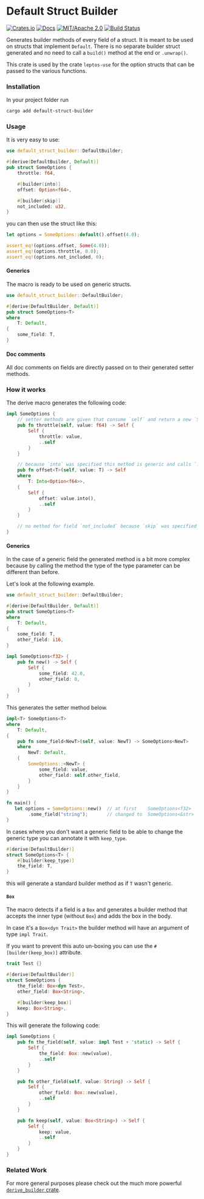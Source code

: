 # Default Struct Builder

[![Crates.io](https://img.shields.io/crates/v/default-struct-builder.svg)](https://crates.io/crates/default-struct-builder)
[![Docs](https://docs.rs/default-struct-builder/badge.svg)](https://docs.rs/default-struct-builder/)
[![MIT/Apache 2.0](https://img.shields.io/badge/license-MIT%2FApache-blue.svg)](https://github.com/synphonyte/default-struct-builder#license)
[![Build Status](https://github.com/synphonyte/default-struct-builder/actions/workflows/ci.yml/badge.svg)](https://github.com/synphonyte/default-struct-builder/actions/workflows/ci.yml)

<!-- cargo-rdme start -->

Generates builder methods of every field of a struct. It is meant to be used on structs that
implement `Default`. There is no separate builder struct generated and no need to call a
`build()` method at the end or `.unwrap()`.

This crate is used by the crate `leptos-use` for the option structs that
can be passed to the various functions.

### Installation

In your project folder run

```sh
cargo add default-struct-builder
```

### Usage

It is very easy to use:

```rust
use default_struct_builder::DefaultBuilder;

#[derive(DefaultBuilder, Default)]
pub struct SomeOptions {
    throttle: f64,

    #[builder(into)]
    offset: Option<f64>,

    #[builder(skip)]
    not_included: u32,
}
```

you can then use the struct like this:

```rust
let options = SomeOptions::default().offset(4.0);

assert_eq!(options.offset, Some(4.0));
assert_eq!(options.throttle, 0.0);
assert_eq!(options.not_included, 0);
```

#### Generics

The macro is ready to be used on generic structs.

```rust
use default_struct_builder::DefaultBuilder;

#[derive(DefaultBuilder, Default)]
pub struct SomeOptions<T>
where
    T: Default,
{
    some_field: T,
}
```

#### Doc comments

All doc comments on fields are directly passed on to their generated setter methods.

### How it works

The derive macro generates the following code:

```rust
impl SomeOptions {
    // setter methods are given that consume `self` and return a new `Self` with the field value changed
    pub fn throttle(self, value: f64) -> Self {
        Self {
            throttle: value,
            ..self
        }
    }

    // because `into` was specified this method is generic and calls `.into()` when setting the value
    pub fn offset<T>(self, value: T) -> Self
    where
        T: Into<Option<f64>>,
    {
        Self {
            offset: value.into(),
            ..self
        }
    }

    // no method for field `not_included` because `skip` was specified
}
```

#### Generics

In the case of a generic field the generated method is a bit more complex because by calling
the method the type of the type parameter can be different than before.

Let's look at the following example.

```rust
use default_struct_builder::DefaultBuilder;

#[derive(DefaultBuilder, Default)]
pub struct SomeOptions<T>
where
    T: Default,
{
    some_field: T,
    other_field: i16,
}

impl SomeOptions<f32> {
    pub fn new() -> Self {
        Self {
            some_field: 42.0,
            other_field: 0,
        }   
    }
}
```

This generates the setter method below.

```rust
impl<T> SomeOptions<T>
where
    T: Default,
{
    pub fn some_field<NewT>(self, value: NewT) -> SomeOptions<NewT>
    where
        NewT: Default,
    {
        SomeOptions::<NewT> {
            some_field: value,
            other_field: self.other_field,
        }
    }
}

fn main() {
   let options = SomeOptions::new()  // at first    SomeOptions<f32>
        .some_field("string");       // changed to  SomeOptions<&str>
}
```

In cases where you don't want a generic field to be able to change the generic type you
can annotate it with `keep_type`.

```rust
#[derive(DefaultBuilder)]
struct SomeOptions<T> {
    #[builder(keep_type)]
    the_field: T,
}
```

this will generate a standard builder method as if `T` wasn't generic.

#### `Box`

The macro detects if a field is a `Box` and generates a builder method that
accepts the inner type (without `Box`) and adds the box in the body.

In case it's a `Box<dyn Trait>` the builder method will have an argument of type
`impl Trait`.

If you want to prevent this auto un-boxing you can use the `#[builder(keep_box)]` attribute.

```rust
trait Test {}

#[derive(DefaultBuilder)]
struct SomeOptions {
    the_field: Box<dyn Test>,
    other_field: Box<String>,

    #[builder(keep_box)]
    keep: Box<String>,
}
```

This will generate the following code:

```rust
impl SomeOptions {
    pub fn the_field(self, value: impl Test + 'static) -> Self {
        Self {
            the_field: Box::new(value),
            ..self
        }   
    }

    pub fn other_field(self, value: String) -> Self {
        Self {
            other_field: Box::new(value),
            ..self
        }
    }

    pub fn keep(self, value: Box<String>) -> Self {
        Self {
            keep: value,
            ..self
        }   
    }
}
```


### Related Work

For more general purposes please check out the much more powerful
[`derive_builder` crate](https://github.com/colin-kiegel/rust-derive-builder).

<!-- cargo-rdme end -->
